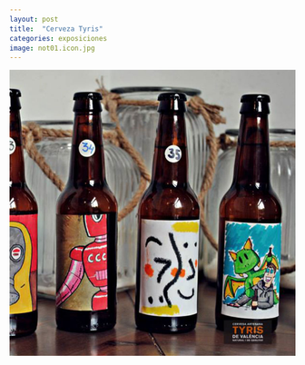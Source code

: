 ```yaml
---
layout: post
title:  "Cerveza Tyris"
categories: exposiciones
image: not01.icon.jpg
---
```


![imagen](/img/not01.jpg)
